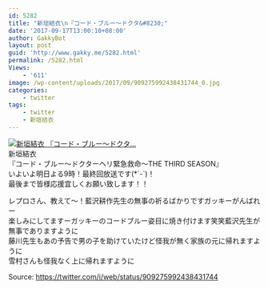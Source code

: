 ```yaml
---
id: 5282
title: "新垣結衣\n『コード・ブルー～ドクタ&#8230;"
date: '2017-09-17T13:00:10+08:00'
author: GakkyBot
layout: post
guid: 'http://www.gakky.me/5282.html'
permalink: /5282.html
Views:
    - '611'
image: /wp-content/uploads/2017/09/909275992438431744_0.jpg
categories:
    - twitter
tags:
    - twitter
    - 新垣结衣
---
```


[![新垣結衣
『コード・ブルー～ドクタ...](http://www.yui-aragaki.org/wp-content/uploads/2017/09/909275992438431744_0.jpg)](http://www.yui-aragaki.org/wp-content/uploads/2017/09/909275992438431744_0.jpg)  
新垣結衣  
『コード・ブルー～ドクターヘリ緊急救命～THE THIRD SEASON』  
いよいよ明日よる9時！最終回放送です(\*´-`)！  
最後まで皆様応援宜しくお願い致します！！

レプロさん、教えて～！藍沢耕作先生の無事の祈るばかりですガッキーがんばれー  
楽しみにしてますーガッキーのコードブルー姿目に焼き付けます笑笑藍沢先生が無事でありますように  
藤川先生もあの予告で男の子を助けていたけど怪我が無く家族の元に帰れますように  
雪村さんも怪我なく上に帰れますように

Source: <https://twitter.com/i/web/status/909275992438431744>